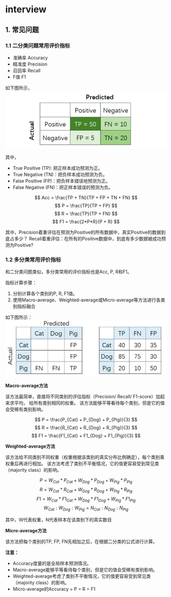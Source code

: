 # interview

## 1. 常见问题

### 1.1 二分类问题常用评价指标

+ 准确率 Accuracy
+ 精准度 Precision
+ 召回率 Recall
+ F值   F1

如下图所示，
![img.png](img.png)

其中，

+ True Positive (TP): 把正样本成功预测为正。
+ True Negative (TN)：把负样本成功预测为负。
+ False Positive (FP)：把负样本错误地预测为正。
+ False Negative (FN)：把正样本错误的预测为负。

$$ Acc = \frac{TP + TN}{TP + FP + TN + FN} $$
$$ P   = \frac{TP}{TP + FP} $$
$$ R   = \frac{TP}{TP + FN} $$
$$ F1  = \frac{2*P*R}{P + R} $$

其中，Precision着重评估在预测为Positive的所有数据中，真实Positive的数据到底占多少？
Recall着重评估：在所有的Positive数据中，到底有多少数据被成功预测为Positive?

### 1.2 多分类常用评价指标

和二分类问题类似，多分类常用的评价指标也是Acc, P, R和F1。

指标计算步骤：

1. 分别计算各个类别的P, R, F1值。
2. 使用Macro-average、Weighted-average或Micro-average等方法进行各类别指标融合

如下图所示：
![img_1.png](img_1.png)

**Macro-average方法**

该方法最简单，直接将不同类别的评估指标（Precision/ Recall/ F1-score）加起来求平均， 给所有类别相同的权重。
该方法能够平等看待每个类别，但是它的值会受稀有类别影响。

$$ P = \frac{P_{Cat} + P_{Dog} + P_{Pig}}{3} $$
$$ R = \frac{R_{Cat} + R_{Dog} + R_{Pig}}{3} $$
$$ F1 = \frac{F1_{Cat} + F1_{Dog} + F1_{Pig}}{3} $$

**Weighted-average方法**

该方法给不同类别不同权重（权重根据该类别的真实分布比例确定），每个类别乘权重后再进行相加。
该方法考虑了类别不平衡情况，它的值更容易受到常见类（majority class）的影响。

$$ P = W_{Cat}*P_{Cat} + W_{Dog}*P_{Dog} + W_{Pig}*P_{Pig} $$
$$ R = W_{Cat}*R_{Cat} + W_{Dog}*R_{Dog} + W_{Pig}*R_{Pig} $$
$$ F1 = W_{Cat}*F1_{Cat} + W_{Dog}*F1_{Dog} + W_{Pig}*F1_{Pig} $$
$$ W_{Cat}:W_{Dog}:W_{Pig} = N_{Cat}:N_{Dog}:N_{Pig} $$

其中，W代表权重，N代表样本在该类别下的真实数目

**Micro-average方法**

该方法把每个类别的TP, FP, FN先相加之后，在根据二分类的公式进行计算。

**注意：**

+ Accuracy度量的是全局样本预测情况。
+ Macro-average能够平等看待每个类别，但是它的值会受稀有类别影响。
+ Weighted-average考虑了类别不平衡情况，它的值更容易受到常见类（majority class）的影响。
+ Micro-average的Accuracy = P = R = F1
